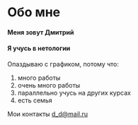 [](https://espanarusa.com/files/autoupload/91/89/21/lozpdg5z377966.JPG)

# Обо мне
#### Меня зовут Дмитрий
#### Я учусь в нетологии
Опаздываю с графиком, потому что:
1. много работы
2. очень много работы
3. параллельно учусь на других курсах
4. есть семья

Мои контакты [d_d@mail.ru](d_d@mail.ru)